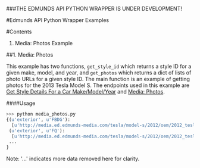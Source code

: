 ###THE EDMUNDS API PYTHON WRAPPER IS UNDER DEVELOPMENT!

#Edmunds API Python Wrapper Examples

#Contents
1. Media: Photos Example

##1. Media: Photos

This example has two functions, `get_style_id` which returns a style ID for a given make, model, and year,
and `get_photos` which returns a dict of lists of photo URLs for a given style ID. 
The main function is an example of getting photos for the 2013 Tesla Model S.
The endpoints used in this example are [Get Style Details For a Car Make/Model/Year](http://developer.edmunds.com/api-documentation/vehicle/spec_model_year/v2/02_year_details/api-description.html) and 
[Media: Photos](http://developer.edmunds.com/api-documentation/vehicle/media_photos/v1/index.html).

####Usage
```python
>>> python media_photos.py
{(u'exterior', u'FBDG'): 
  [u'http://media.ed.edmunds-media.com/tesla/model-s/2012/oem/2012_tesla_model-s_sedan_signature_fbdg_oem_2_396.jpg', u'http://media.ed.edmunds-media.com/tesla/model-s/2012/oem/2012_tesla_model-s_sedan_signature_fbdg_oem_2_87.jpg', ..., u'http://media.ed.edmunds-media.com/tesla/model-s/2012/oem/2012_tesla_model-s_sedan_signature_fbdg_oem_2_131.jpg'],
 (u'exterior', u'FQ'): 
  [u'http://media.ed.edmunds-media.com/tesla/model-s/2012/oem/2012_tesla_model-s_sedan_signature_fq_oem_17_300.jpg', u'http://media.ed.edmunds-media.com/tesla/model-s/2012/oem/2012_tesla_model-s_sedan_signature_fq_oem_17_175.jpg', ..., u'http://media.ed.edmunds-media.com/tesla/model-s/2012/oem/2012_tesla_model-s_sedan_signature_fq_oem_18_2048.jpg'],
 ...
}
```
Note: '...' indicates more data removed here for clarity.
